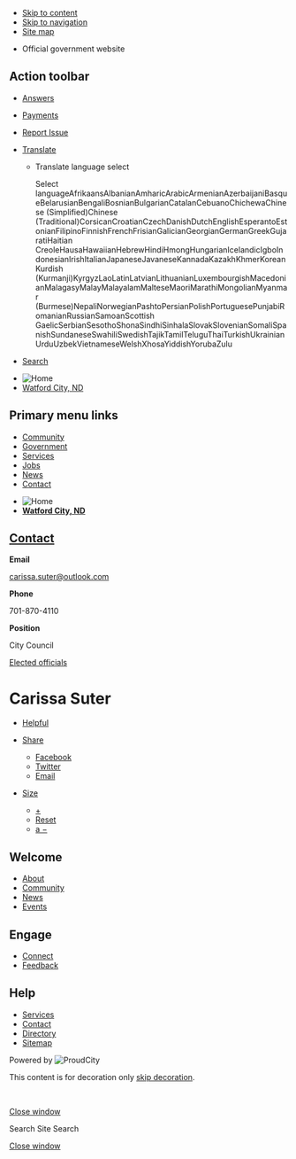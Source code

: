 - [Skip to content](https://cityofwatfordcity.gov/contacts/carissa-suter/)
- [Skip to navigation](https://cityofwatfordcity.gov/contacts/carissa-suter/)
- [Site map](https://cityofwatfordcity.gov/sitemap)

<!--THE END-->

- Official government website

## Action toolbar

- [Answers](https://cityofwatfordcity.gov/contacts/carissa-suter "Answers")
- [Payments](https://cityofwatfordcity.gov/contacts/carissa-suter "Payments")
- [Report Issue](https://cityofwatfordcity.gov/contacts/carissa-suter "Report Issue")
- [Translate](https://cityofwatfordcity.gov/contacts/carissa-suter "Translate")
  
  - Translate language select
    
    Select languageAfrikaansAlbanianAmharicArabicArmenianAzerbaijaniBasqueBelarusianBengaliBosnianBulgarianCatalanCebuanoChichewaChinese (Simplified)Chinese (Traditional)CorsicanCroatianCzechDanishDutchEnglishEsperantoEstonianFilipinoFinnishFrenchFrisianGalicianGeorgianGermanGreekGujaratiHaitian CreoleHausaHawaiianHebrewHindiHmongHungarianIcelandicIgboIndonesianIrishItalianJapaneseJavaneseKannadaKazakhKhmerKoreanKurdish (Kurmanji)KyrgyzLaoLatinLatvianLithuanianLuxembourgishMacedonianMalagasyMalayMalayalamMalteseMaoriMarathiMongolianMyanmar (Burmese)NepaliNorwegianPashtoPersianPolishPortuguesePunjabiRomanianRussianSamoanScottish GaelicSerbianSesothoShonaSindhiSinhalaSlovakSlovenianSomaliSpanishSundaneseSwahiliSwedishTajikTamilTeluguThaiTurkishUkrainianUrduUzbekVietnameseWelshXhosaYiddishYorubaZulu

<!--THE END-->

- [Search](https://cityofwatfordcity.gov/contacts/carissa-suter "Search")

<!--THE END-->

- ![Home](https://storage.googleapis.com/proudcity/watfordcitynd/2024/07/MC-WatfordCity-Logo-FC.pdf-213x64.png "Home")
- [Watford City, ND](https://cityofwatfordcity.gov "Home")

## Primary menu links

- [Community](https://cityofwatfordcity.gov/community)
- [Government](https://cityofwatfordcity.gov/government)
- [Services](https://cityofwatfordcity.gov/services)
- [Jobs](https://cityofwatfordcity.gov/jobs-2)
- [News](https://cityofwatfordcity.gov/news)
- [Contact](https://cityofwatfordcity.gov/contact)

<!--THE END-->

- ![Home](https://storage.googleapis.com/proudcity/watfordcitynd/2024/07/MC-WatfordCity-Logo-FC.pdf-213x64.png "Home")
- [**Watford City, ND**](https://cityofwatfordcity.gov "Home")

## [Contact](https://cityofwatfordcity.gov/contact)

**Email**

[carissa.suter@outlook.com](mailto:carissa.suter@outlook.com)

**Phone**

701-870-4110

**Position**

City Council

[Elected officials](https://cityofwatfordcity.gov/contact?filter_categories%5B%5D=57)

# Carissa Suter

- [Helpful](https://cityofwatfordcity.gov/contacts/carissa-suter "This page makes me proud")
- [Share](https://cityofwatfordcity.gov/contacts/carissa-suter)
  
  - [Facebook](https://www.facebook.com/sharer/sharer.php?u=https%3A%2F%2Fcityofwatfordcity.gov%2Fcontacts%2Fcarissa-suter%3Fstaff-member%3Dcarissa-suter%26post_type%3Dstaff-member%26name%3Dcarissa-suter "Share on Facebook")
  - [Twitter](https://twitter.com/share?url=https%3A%2F%2Fcityofwatfordcity.gov%2Fcontacts%2Fcarissa-suter%3Fstaff-member%3Dcarissa-suter%26post_type%3Dstaff-member%26name%3Dcarissa-suter "Share on Twitter")
  - [Email](mailto:?subject=Carissa%20Suter%20from%20Watford%20City%2C%20ND&body=Read%20more%3A%20https%3A%2F%2Fcityofwatfordcity.gov%2Fcontacts%2Fcarissa-suter%3Fstaff-member%3Dcarissa-suter%26post_type%3Dstaff-member%26name%3Dcarissa-suter "Share by Email")
- [Size](https://cityofwatfordcity.gov/contacts/carissa-suter)
  
  - [+](https://cityofwatfordcity.gov/contacts/carissa-suter "Increase Font Size")
  - [Reset](https://cityofwatfordcity.gov/contacts/carissa-suter "Reset Font Size")
  - [a −](https://cityofwatfordcity.gov/contacts/carissa-suter "Decrease Font Size")

## Welcome

- [About](https://cityofwatfordcity.gov/about)
- [Community](https://cityofwatfordcity.gov/community)
- [News](https://cityofwatfordcity.gov/news)
- [Events](https://www.watfordcityevents.com/all/Calendar/List)

## Engage

- [Connect](https://cityofwatfordcity.gov/connect)
- [Feedback](https://cityofwatfordcity.gov/feedback)

## Help

- [Services](https://cityofwatfordcity.gov/services)
- [Contact](https://cityofwatfordcity.gov/contact)
- [Directory](https://cityofwatfordcity.gov/directory)
- [Sitemap](https://cityofwatfordcity.gov/sitemap)

Powered by ![ProudCity](https://cityofwatfordcity.gov/wp-content/plugins/wp-proud-core/assets/images/logo-white-1x.png)

This content is for decoration only [skip decoration](https://cityofwatfordcity.gov/contacts/carissa-suter/).

<!--THE END-->

 

[Close window](https://cityofwatfordcity.gov/contacts/carissa-suter)

Search Site Search

[Close window](https://cityofwatfordcity.gov/contacts/carissa-suter)